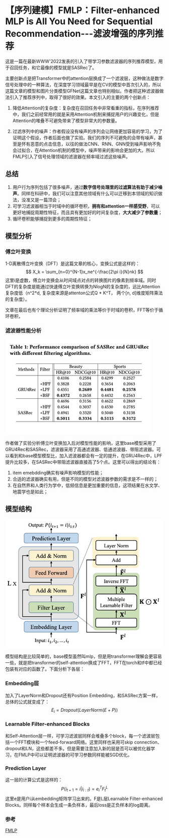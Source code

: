 # 【序列建模】FMLP：Filter-enhanced MLP is All You Need for Sequential Recommendation---滤波增强的序列推荐

这是一篇在最新WWW'2022发表的引入了带学习参数滤波器的序列推荐模型，用于召回任务，和它最像的模型就是SASRec了。

主要创新点是把Transformer中的attention层换成了一个滤波层，这种做法是数字信号处理中的一种算法，在深度学习领域最早是在CV的模型中首次引入的，所以这篇文章的模型和图片分类模型GFNet这篇文章也特别相似。作者把这种滤波器做法引入了推荐序列中，取得了很好的效果。本文引入的主要的两个创新点：

1. 降低Attention的复杂度：复杂度在召回任务中非常看重的指标，在序列推荐中，我们之前经常用的就是采用Attention机制来捕捉用户的兴趣变化，但是Attention的堆叠不可避免带来了模型非常大的参数量。

2. 过滤序列中的噪声：作者假设没有噪声的序列会让网络更加容易的学习，为了证明这个假设，作者后面也做了实验。我们的序列不可避免的会带有噪声，甚至是怀有恶意的点击信息，以往的做法CNN、RNN、GNN受到噪声影响不免会过拟合，在Attention机制的模型中，噪声带来的影响会更加的大。所以FMLP引入了信号处理领域的滤波器在频率域过滤这些噪声。

## 总结

1. 用户行为序列包括了很多噪声，通过**数字信号处理里的过滤算法有助于减少噪声**。同样在科研中，我们可以注意其他领域有什么可以迁移到本领域的知识做法，没准又是一篇顶会；
2. 可学习滤波器相当于时域中的循环卷积，**拥有和attention一样感受野**，可以更好地捕捉周期性特征，而且具有更加好的时间复杂度，**大大减少了参数量**；
3. 循环卷积能够捕捉到更多的周期性特征；

## 模型分析

###  傅立叶变换

1-D离散傅立叶变换（DFT）是这篇文章的核心，变换公式是这样的：
$$
X_k = \sum_{n=0}^{N-1}x_ne^{-\frac{2\pi i}{N}nk}
$$
这里i是虚数，傅立叶变换会从时间域点对点的转换图片的像素到频率域。同时DFT的复杂度是能通过快速傅立叶变换转换为NlogN的复杂度的，远比Attention复杂度低（n^2*d, 复杂度来源是attenton公式Q * K^T， 两个[n, d]维度矩阵乘法的复杂度）。

文章在最后也有个理论分析证明了频率域的乘法等价于时域的卷积，FFT等价于循环卷积，

### 滤波器性能分析

<img src="./../imges/image-20220508173020277.png" alt="image-20220508173020277" style="zoom:50%;" />

作者做了实验分析傅立叶变换加入后对模型性能的影响，这里base模型采用了GRU4Rec和SASRec，滤波器采用了高通滤波器、低通滤波器、带阻滤波器。可以看到和base模型模型比，加入滤波器都会有一定的提升，在GRU4Rec中，LPF提升比较多，在SASRec中带阻滤波器直接高了5个点。这里可以得出的结论有：

1. item emebdding确实有噪声影响模型的性能；
2. 合适的滤波器确实有用，但是不同的模型对滤波器参数的需求是不一样的；
3. 在自然界和人类行为学中，低频信息是更加重要的信息，这项结果在水文学、地震学也是如此；

## 模型结构

<img src="./../imges/image-20220508190430300.png" alt="image-20220508190430300" style="zoom:67%;" />

模型结构是比较简单的，base模型虽然叫mlp，但是用transformer理解会更容易一些，就是把transformer的self-attention换成了FFT，FFT在torch和tf中都已经包装有对应的函数了。下面分析下各层：

### Embedding层

加入了LayerNorm和Dropout还有Position Embedding，和SASRec方案一样，总体的公式就变成了：
$$
E_i = Dropout(LayerNorm(E+P))
$$

### Learnable Filter-enhanced Blocks

和Self-Attention层一样，可学习滤波层同样会堆叠多个block，每一个滤波层包括一个FFT模块和一个feed-forward网络。这里同样也采用可skip connection、dropout和LN，这些都差不多。但是需要注意加入新的层是否可以被优化器学习，在FMLP中可以证明滤波器的可学习参数同样能被SGD优化。

### Prediction Layer

这一层的计算公式是这样的：
$$
P(i_{t+1}=i|i_{i:t}) = e^T_i F^L_t
$$
这里e是用户i从embedding矩阵学习出来的。F是L层Learnable Filter-enhanced Blocks。同样每个样本会生成一条负样本，最后loss是正负样本的log距离。

### 参考

[FMLP](https://arxiv.org/pdf/2202.13556.pdf)